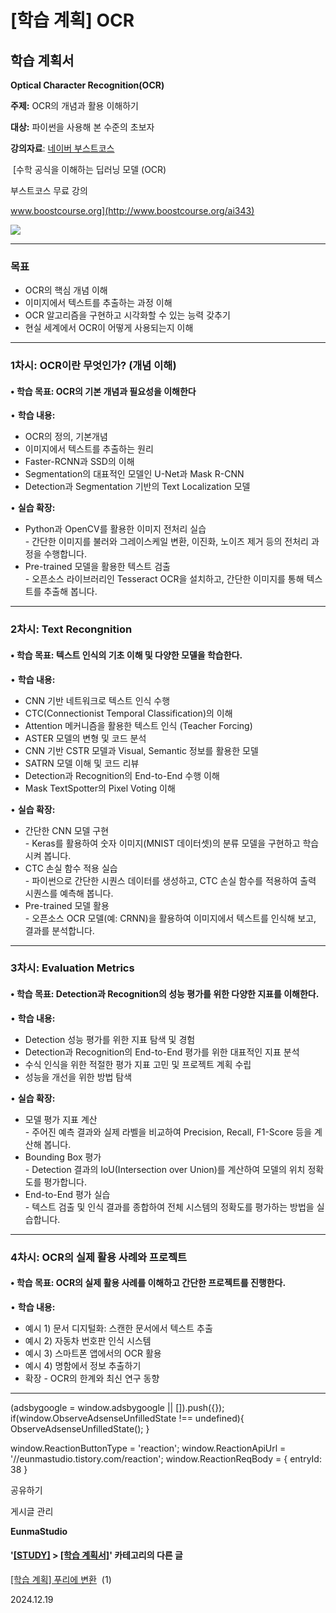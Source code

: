
# [학습 계획] OCR

**학습 계획서**
----------

**Optical Character Recognition(OCR)**

**주제:** OCR의 개념과 활용 이해하기

**대상:** 파이썬을 사용해 본 수준의 초보자

**강의자료**: [네이버 부스트코스](http://www.boostcourse.org/ai343)

 [수학 공식을 이해하는 딥러닝 모델 (OCR)

부스트코스 무료 강의

www.boostcourse.org](http://www.boostcourse.org/ai343)

![](https://blog.kakaocdn.net/dn/YBPu3/btsLxjlSUTj/xB1RVGnbkZmn6oDV0KLy50/img.png)

* * *

### **목표**

*   OCR의 핵심 개념 이해
*   이미지에서 텍스트를 추출하는 과정 이해
*   OCR 알고리즘을 구현하고 시각화할 수 있는 능력 갖추기
*   현실 세계에서 OCR이 어떻게 사용되는지 이해

* * *

### **1차시: OCR이란 무엇인가? (개념 이해)**

#### • **학습 목표:** OCR의 기본 개념과 필요성을 이해한다

• **학습 내용:**

*   OCR의 정의, 기본개념
*   이미지에서 텍스트를 추출하는 원리
*   Faster-RCNN과 SSD의 이해
*   Segmentation의 대표적인 모델인 U-Net과 Mask R-CNN
*   Detection과 Segmentation 기반의 Text Localization 모델

• **실습 확장:**

*   Python과 OpenCV를 활용한 이미지 전처리 실습  
    \- 간단한 이미지를 불러와 그레이스케일 변환, 이진화, 노이즈 제거 등의 전처리 과정을 수행합니다.
*   Pre-trained 모델을 활용한 텍스트 검출  
    \- 오픈소스 라이브러리인 Tesseract OCR을 설치하고, 간단한 이미지를 통해 텍스트를 추출해 봅니다.

* * *

### **2차시: Text Recongnition**

#### • **학습 목표:** 텍스트 인식의 기초 이해 및 다양한 모델을 학습한다.

• **학습 내용:**

*   CNN 기반 네트워크로 텍스트 인식 수행
*   CTC(Connectionist Temporal Classification)의 이해
*   Attention 메커니즘을 활용한 텍스트 인식 (Teacher Forcing)
*   ASTER 모델의 변형 및 코드 분석
*   CNN 기반 CSTR 모델과 Visual, Semantic 정보를 활용한 모델
*   SATRN 모델 이해 및 코드 리뷰
*   Detection과 Recognition의 End-to-End 수행 이해
*   Mask TextSpotter의 Pixel Voting 이해

• **실습 확장:**

*   간단한 CNN 모델 구현  
    \- Keras를 활용하여 숫자 이미지(MNIST 데이터셋)의 분류 모델을 구현하고 학습시켜 봅니다.
*   CTC 손실 함수 적용 실습  
    \- 파이썬으로 간단한 시퀀스 데이터를 생성하고, CTC 손실 함수를 적용하여 출력 시퀀스를 예측해 봅니다.
*   Pre-trained 모델 활용  
    \- 오픈소스 OCR 모델(예: CRNN)을 활용하여 이미지에서 텍스트를 인식해 보고, 결과를 분석합니다.

* * *

### **3차시: Evaluation Metrics**

#### • **학습 목표:** Detection과 Recognition의 성능 평가를 위한 다양한 지표를 이해한다.

• **학습 내용:**

*   Detection 성능 평가를 위한 지표 탐색 및 경험
*   Detection과 Recognition의 End-to-End 평가를 위한 대표적인 지표 분석
*   수식 인식을 위한 적절한 평가 지표 고민 및 프로젝트 계획 수립
*   성능을 개선을 위한 방법 탐색

• **실습 확장:**

*   모델 평가 지표 계산  
    \- 주어진 예측 결과와 실제 라벨을 비교하여 Precision, Recall, F1-Score 등을 계산해 봅니다.
*   Bounding Box 평가  
    \- Detection 결과의 IoU(Intersection over Union)를 계산하여 모델의 위치 정확도를 평가합니다.
*   End-to-End 평가 실습  
    \- 텍스트 검출 및 인식 결과를 종합하여 전체 시스템의 정확도를 평가하는 방법을 실습합니다.

* * *

### **4차시: OCR의 실제 활용 사례와 프로젝트**

#### • **학습 목표:** OCR의 실제 활용 사례를 이해하고 간단한 프로젝트를 진행한다.

• **학습 내용:**

*   예시 1) 문서 디지털화: 스캔한 문서에서 텍스트 추출
*   예시 2) 자동차 번호판 인식 시스템
*   예시 3) 스마트폰 앱에서의 OCR 활용
*   예시 4) 명함에서 정보 추출하기
*   확장 - OCR의 한계와 최신 연구 동향

* * *

(adsbygoogle = window.adsbygoogle || \[\]).push({}); if(window.ObserveAdsenseUnfilledState !== undefined){ ObserveAdsenseUnfilledState(); }

window.ReactionButtonType = 'reaction'; window.ReactionApiUrl = '//eunmastudio.tistory.com/reaction'; window.ReactionReqBody = { entryId: 38 }

공유하기

게시글 관리

**EunmaStudio**

#### '[\[STUDY\]](/category/%5BSTUDY%5D) > [\[학습 계획서\]](/category/%5BSTUDY%5D/%5B%ED%95%99%EC%8A%B5%20%EA%B3%84%ED%9A%8D%EC%84%9C%5D)' 카테고리의 다른 글

[\[학습 계획\] 푸리에 변환](/37)  (1)

2024.12.19
            